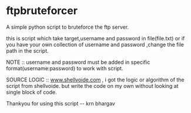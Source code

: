 # ftpbruteforcer
A simple python script to bruteforce the ftp server.

this is script which take target,username and password in file(file.txt) or if you have your own collection of username and password 
,change the file path in the script.

NOTE :: username and password must be added in specific format(username:password) to work with script.


SOURCE LOGIC :: www.shellvoide.com , 
                i got the logic or algorithm of the script from shellvoide.
                but write the code on my own without looking at single block of code.                

Thankyou for using this script
                            -- krn bhargav
                
